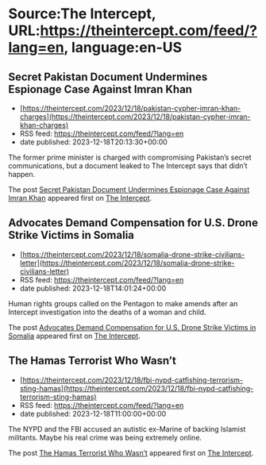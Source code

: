 # Source:The Intercept, URL:https://theintercept.com/feed/?lang=en, language:en-US

## Secret Pakistan Document Undermines Espionage Case Against Imran Khan
 - [https://theintercept.com/2023/12/18/pakistan-cypher-imran-khan-charges](https://theintercept.com/2023/12/18/pakistan-cypher-imran-khan-charges)
 - RSS feed: https://theintercept.com/feed/?lang=en
 - date published: 2023-12-18T20:13:30+00:00

<p>The former prime minister is charged with compromising Pakistan’s secret communications, but a document leaked to The Intercept says that didn’t happen.</p>
<p>The post <a href="https://theintercept.com/2023/12/18/pakistan-cypher-imran-khan-charges/">Secret Pakistan Document Undermines Espionage Case Against Imran Khan</a> appeared first on <a href="https://theintercept.com">The Intercept</a>.</p>

## Advocates Demand Compensation for U.S. Drone Strike Victims in Somalia
 - [https://theintercept.com/2023/12/18/somalia-drone-strike-civilians-letter](https://theintercept.com/2023/12/18/somalia-drone-strike-civilians-letter)
 - RSS feed: https://theintercept.com/feed/?lang=en
 - date published: 2023-12-18T14:01:24+00:00

<p>Human rights groups called on the Pentagon to make amends after an Intercept investigation into the deaths of a woman and child.</p>
<p>The post <a href="https://theintercept.com/2023/12/18/somalia-drone-strike-civilians-letter/">Advocates Demand Compensation for U.S. Drone Strike Victims in Somalia</a> appeared first on <a href="https://theintercept.com">The Intercept</a>.</p>

## The Hamas Terrorist Who Wasn’t
 - [https://theintercept.com/2023/12/18/fbi-nypd-catfishing-terrorism-sting-hamas](https://theintercept.com/2023/12/18/fbi-nypd-catfishing-terrorism-sting-hamas)
 - RSS feed: https://theintercept.com/feed/?lang=en
 - date published: 2023-12-18T11:00:00+00:00

<p>The NYPD and the FBI accused an autistic ex-Marine of backing Islamist militants. Maybe his real crime was being extremely online.</p>
<p>The post <a href="https://theintercept.com/2023/12/18/fbi-nypd-catfishing-terrorism-sting-hamas/">The Hamas Terrorist Who Wasn’t</a> appeared first on <a href="https://theintercept.com">The Intercept</a>.</p>

